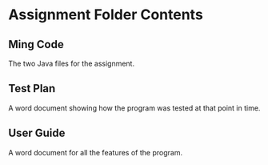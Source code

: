 # Assignment Folder Contents

## Ming Code
The two Java files for the assignment.

## Test Plan
A word document showing how the program was tested at that point in time.

## User Guide
A word document for all the features of the program.

